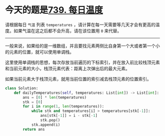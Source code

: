 # 今天的题是[739. 每日温度](https://leetcode-cn.com/problems/daily-temperatures/)

请根据每日 `气温` 列表 `temperatures` ，请计算在每一天需要等几天才会有更高的温度。如果气温在这之后都不会升高，请在该位置用 `0` 来代替。

---

一般来说，如果给的是一维数组，并且要找元素两侧比自身第一个大或者第一个小的元素的位置，就可以使用单调栈。

这里使用单调栈的思想，每次存放当前遍历的下标索引，并在放入前比较栈顶元素和当前元素的大小，栈顶元素代表：距离上次弹出后的最大元素。

如果当前元素大于栈顶元素，就用当前位置的索引减去栈顶元素的位置索引。

```python
class Solution:
    def dailyTemperatures(self, temperatures: List[int]) -> List[int]:
        ans = [0] * len(temperatures)
        stk = [0]
        for i in range(1, len(temperatures)):
            while stk and temperatures[i] > temperatures[stk[-1]]:
                ans[stk[-1]] = i - stk[-1]
                stk.pop()
            stk.append(i)
        return ans
```



